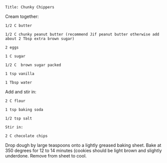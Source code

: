 ~~~ recipe-info
Title: Chunky Chippers
~~~

Cream together:

~~~ recipe-ingredients
1/2 C butter

1/2 C chunky peanut butter (recommend Jif peanut butter otherwise add about 2 Tbsp extra brown sugar)

2 eggs

1 C sugar

1/2 C  brown sugar packed

1 tsp vanilla

1 Tbsp water
~~~

Add and stir in:

~~~ recipe-ingredients
2 C flour

1 tsp baking soda

1/2 tsp salt

Stir in:

2 C chocolate chips
~~~

Drop dough by large teaspoons onto a lightly greased baking sheet. Bake at 350 degrees for 12 to 14
minutes (cookies should be light brown and slightly underdone. Remove from sheet to cool.
